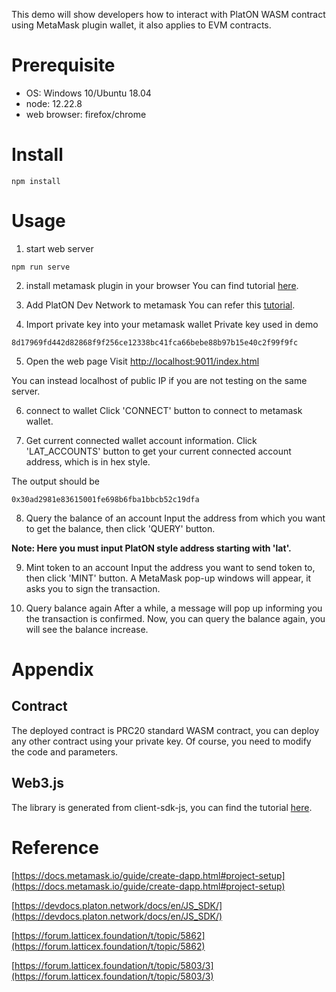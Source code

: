 This demo will show developers how to interact with PlatON WASM contract using MetaMask plugin wallet, it also applies to EVM contracts.

# Prerequisite

* OS: Windows 10/Ubuntu 18.04
* node: 12.22.8
* web browser: firefox/chrome
# Install

```plain
npm install
```

# Usage

1. start web server
```plain
npm run serve
```

2. install metamask plugin in your browser
You can find tutorial [here](https://metamask.io/download.html).

3. Add PlatON Dev Network to metamask
You can refer this [tutorial](https://forum.latticex.foundation/t/topic/5862).

4. Import private key into your metamask wallet
Private key used in demo

```plain
8d17969fd442d82868f9f256ce12338bc41fca66bebe88b97b15e40c2f99f9fc
```

5. Open the web page
Visit [http://localhost:9011/index.html](http://localhost:9011/index.html)

You can instead localhost of public IP if you are not testing on the same server.

6. connect to wallet
Click 'CONNECT' button to connect to metamask wallet.

7. Get current connected wallet account information.
Click 'LAT_ACCOUNTS' button to get your current connected account address, which is in hex style.

The output should be

```plain
0x30ad2981e83615001fe698b6fba1bbcb52c19dfa
```

8. Query the balance of an account
Input the address from which you want to get the balance, then click 'QUERY' button.

**Note: Here you must input PlatON style address starting with 'lat'.**

9. Mint token to an account
Input the address you want to send token to, then click 'MINT' button. A MetaMask pop-up windows will appear, it asks you to sign the transaction.

10. Query balance again
After a while, a message will pop up informing you the transaction is confirmed. Now, you can query the balance again, you will see the balance increase.

# Appendix

## Contract

The deployed contract is PRC20 standard WASM contract, you can deploy any other contract using your private key. Of course, you need to modify the code and parameters.

## Web3.js

The library is generated from client-sdk-js, you can find the tutorial [here](https://forum.latticex.foundation/t/topic/5803).

# Reference

[https://docs.metamask.io/guide/create-dapp.html#project-setup](https://docs.metamask.io/guide/create-dapp.html#project-setup)

[https://devdocs.platon.network/docs/en/JS_SDK/](https://devdocs.platon.network/docs/en/JS_SDK/)

[https://forum.latticex.foundation/t/topic/5862](https://forum.latticex.foundation/t/topic/5862)

[https://forum.latticex.foundation/t/topic/5803/3](https://forum.latticex.foundation/t/topic/5803/3)

